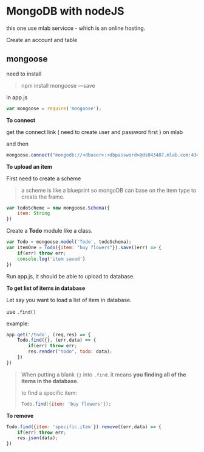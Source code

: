 # MongoDB with nodeJS

this one use mlab servicce - which is an online hosting.

Create an account and table



## mongoose

need to install

> npm install mongoose —save

in app.js

```js
var mongoose = require('mongoose');
```



**To connect**

get the connect link ( need to create user and password first ) on mlab

and then

```js
mongoose.connect("mongodb://<dbuser>:<dbpassword>@ds043487.mlab.com:43487/todo-1")
```



**To upload an item**

First need to create a scheme 

> a scheme is like a blueprint so mongoDB can base on the item type to create the frame.

```js
var todoScheme = new mongoose.Schema({
    item: String
})
```



Create a **Todo** module like a class.

```js
var Todo = mongoose.model('Todo', todoSchema);
var itemOne = Todo({item: "buy flowers"}).save((err) => {
    if(err) throw err;
    console.log('item saved')
})
```



Run app.js, it should be able to upload to database.

**To get list of items in database**

Let say you want to load a list of item in database.

use `.find()`

example:

```js
app.get('/todo', (req,res) => {
    Todo.find({}, (err,data) => {
        if(err) throw err;
        res.render("todo", todo: data);
    })
})
```

> When putting a blank `{}` into `.find`. it means **you finding all of the items in the database**.
>
> to find a specific item:
>
> ```js
> Todo.find({item: 'buy flowers'});
> ```
>
>

**To remove**

```js
Todo.find({item: 'specific.item'}).remove((err,data) => {
    if(err) throw err;
    res.json(data);
})
```

